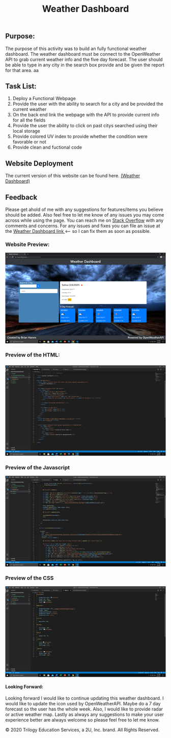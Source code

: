 <header>
    <h1>Weather Dashboard</h1>
</header>

<body>

<h2>Purpose:</h2>
    
<p> The purpose of this activity was to build an fully functional weather dashboard. The weather dashboard must be connect to the OpenWeather API to grab current weather info and the five day forecast. The user should be able to type in any city in the search box provide and be given the report for that area. aa</p>

<h2>Task List:</h2>

<ol>
    <li> Deploy a Functional Webpage </li>
    <li> Provide the user with the ability to search for a city and be provided the current weather</li>
    <li> On the back end link the webpage with the API to provide current info for all the fields</li>
    <li> Provide the user the ability to click on past citys searched using their local storage</li>
    <li> Provide colored UV index to provide whether the condition were favorable or not</li>
    <li> Provide clean and fuctional code</li>
</ol>

<h2>Website Deployment</h2>

<p> The current version of this website can be found here. <a href="https://bhamm90.github.io/weatherDashboardTake2/">(Weather Dashboard)</a>

<h2>Feedback</h2>

<p> Please get ahold of me with any suggestions for features/items you believe should be added. Also feel free to let me know of any issues you may come across while using the page. You can reach me on <a href="https://stackoverflow.com/users/14324130/bhamm90">Stack Overflow</a> with any comments and concerns. For any issues and fixes you can file an issue at the <a href="https://github.com/BHamm90/weatherDashboardTake2/issues">Weather Dashboard link </a> <-- so I can fix them as soon as possible. </p>

<h3>Website Preview:</h3>

<img src="images/webpage.png">

<h3>Preview of the HTML: <h3>

<img src="images/index.png">

<h3>Preview of the Javascript</h3>

<img src="images/java.png">

<h3>Preview of the CSS</h3>

<img src="images/css.png">

<h4>Looking Forward: </h4>

<p> Looking forward I would like to continue updating this weather dashboard. I would like to update the icon used by OpenWeatherAPI. Maybe do a 7 day forecast so the user has the whole week. Also, I would like to provide radar or active weather map. Lastly as always any suggestions to make your user experience better are always welcome so please feel free to let me know.

<Footer>
 <p> © 2020 Trilogy Education Services, a 2U, Inc. brand. All Rights Reserved. </p>
</Footer>
